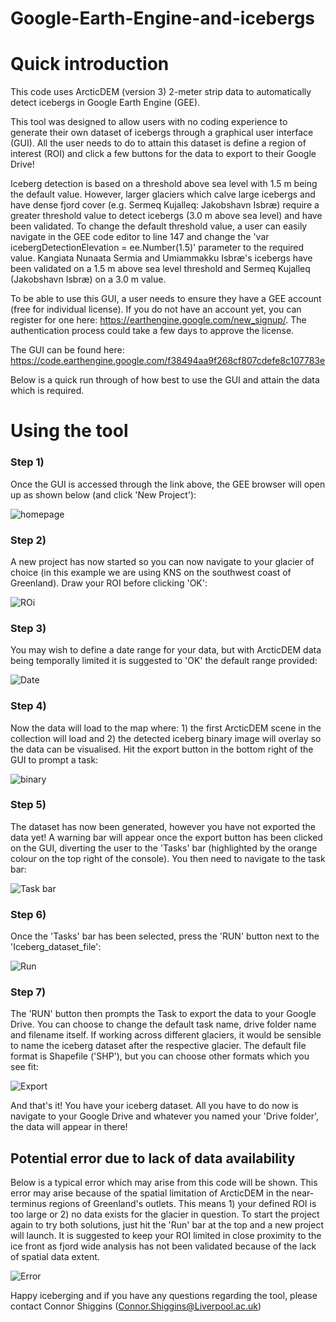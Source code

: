 # Google-Earth-Engine-and-icebergs

# **Quick introduction**

This code uses ArcticDEM (version 3) 2-meter strip data to automatically detect icebergs in Google Earth Engine (GEE).

This tool was designed to allow users with no coding experience to generate their own dataset of icebergs through a graphical user interface (GUI). All the user needs to do to attain this dataset is define a region of interest (ROI) and click a few buttons for the data to export to their Google Drive!

Iceberg detection is based on a threshold above sea level with 1.5 m being the default value. However, larger glaciers which calve large icebergs and have dense fjord cover (e.g. Sermeq Kujalleq: Jakobshavn Isbræ) require a greater threshold value to detect icebergs (3.0 m above sea level) and have been validated. To change the default threshold value, a user can easily navigate in the GEE code editor to line 147 and change the 'var icebergDetectionElevation = ee.Number(1.5)' parameter to the required value. Kangiata Nunaata Sermia and Umiammakku Isbræ's icebergs have been validated on a 1.5 m above sea level threshold and Sermeq Kujalleq (Jakobshavn Isbræ) on a 3.0 m value.

To be able to use this GUI, a user needs to ensure they have a GEE account (free for individual license). If you do not have an account yet, you can register for one here: https://earthengine.google.com/new_signup/. The authentication process could take a few days to approve the license.

The GUI can be found here: https://code.earthengine.google.com/f38494aa9f268cf807cdefe8c107783e 

Below is a quick run through of how best to use the GUI and attain the data which is required. 

# **Using the tool**

### **Step 1)** 
Once the GUI is accessed through the link above, the GEE browser will open up as shown below (and click 'New Project'):

![homepage](https://user-images.githubusercontent.com/63847501/183452712-b48e22b9-ae8d-4be4-8ca7-0672714face4.PNG)

### **Step 2)** 
A new project has now started so you can now navigate to your glacier of choice (in this example we are using KNS on the southwest coast of Greenland). Draw your ROI before clicking 'OK': 

![ROi](https://user-images.githubusercontent.com/63847501/183454614-b2fed269-2cb6-4669-a9a2-4017b0371808.PNG)

### **Step 3)** 
You may wish to define a date range for your data, but with ArcticDEM data being temporally limited it is suggested to 'OK' the default range provided: 

![Date](https://user-images.githubusercontent.com/63847501/183455053-80332e28-f08b-4b79-9490-0159728e8c06.PNG)

### **Step 4)**
Now the data will load to the map where: 1) the first ArcticDEM scene in the collection will load and 2) the detected iceberg binary image will overlay so the data can be visualised. Hit the export button in the bottom right of the GUI to prompt a task:

![binary](https://user-images.githubusercontent.com/63847501/183455527-d95bec9d-6555-49a9-b92b-dd4b637abd09.PNG)

### **Step 5)**
The dataset has now been generated, however you have not exported the data yet! A warning bar will appear once the export button has been clicked on the GUI, diverting the user to the 'Tasks' bar (highlighted by the orange colour on the top right of the console). You then need to navigate to the task bar: 

![Task bar](https://user-images.githubusercontent.com/63847501/183456239-5b7d8d1d-a9bf-44a7-bdd9-a8f8702756ff.PNG)

### **Step 6)** 
Once the 'Tasks' bar has been selected, press the 'RUN' button next to the 'Iceberg_dataset_file': 

![Run](https://user-images.githubusercontent.com/63847501/183456545-88c29797-b3b5-4a2f-bce6-9c99eea2540a.PNG)

### **Step 7)** 
The 'RUN' button then prompts the Task to export the data to your Google Drive. You can choose to change the default task name, drive folder name and filename itself. If working across different glaciers, it would be sensible to name the iceberg dataset after the respective glacier. The default file format is Shapefile ('SHP'), but you can choose other formats which you see fit: 

![Export](https://user-images.githubusercontent.com/63847501/183457864-e202779e-71de-45c6-9a0a-e105b517e744.PNG)

And that's it! You have your iceberg dataset. All you have to do now is navigate to your Google Drive and whatever you named your 'Drive folder', the data will appear in there!

## **Potential error due to lack of data availability**

Below is a typical error which may arise from this code will be shown. This error may arise because of the spatial limitation of ArcticDEM in the near-terminus regions of Greenland's outlets. This means 1) your defined ROI is too large or 2) no data exists for the glacier in question. To start the project again to try both solutions, just hit the 'Run' bar at the top and a new project will launch. It is suggested to keep your ROI limited in close proximity to the ice front as fjord wide analysis has not been validated because of the lack of spatial data extent. 

![Error](https://user-images.githubusercontent.com/63847501/183460747-32c2da06-c1bb-43b6-9ada-917a3de9cf25.PNG)

Happy iceberging and if you have any questions regarding the tool, please contact Connor Shiggins (Connor.Shiggins@Liverpool.ac.uk)


